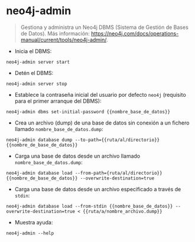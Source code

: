 # neo4j-admin

> Gestiona y administra un Neo4j DBMS (Sistema de Gestión de Bases de Datos).
> Más información: <https://neo4j.com/docs/operations-manual/current/tools/neo4j-admin/>.

- Inicia el DBMS:

`neo4j-admin server start`

- Detén el DBMS:

`neo4j-admin server stop`

- Establece la contraseña inicial del usuario por defecto `neo4j` (requisito para el primer arranque del DBMS):

`neo4j-admin dbms set-initial-password {{nombre_base_de_datos}}`

- Crea un archivo (dump) de una base de datos sin conexión a un fichero llamado `nombre_base_de_datos.dump`:

`neo4j-admin database dump --to-path={{ruta/al/directorio}} {{nombre_de_base_de_datos}}`

- Carga una base de datos desde un archivo llamado `nombre_base_de_datos.dump`:

`neo4j-admin database load --from-path={ruta/al/directorio}} {{nombre_de_base_de_datos}} --overwrite-destination=true`

- Carga una base de datos desde un archivo especificado a través de `stdin`:

`neo4j-admin database load --from-stdin {{nombre_base_de_datos}} --overwrite-destination=true < {{ruta/a/nombre_archivo.dump}}`

- Muestra ayuda:

`neo4j-admin --help`
